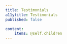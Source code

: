 ```yaml
---
title: Testimonials 
a11ytitle: Testimonials
published: false

content:
    items: @self.children
---
```

